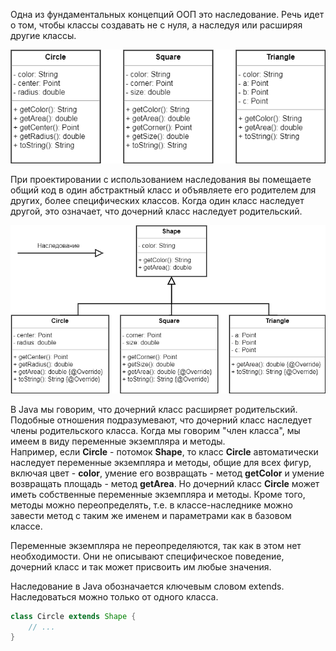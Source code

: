 Одна из фундаментальных концепций ООП это наследование. Речь идет о том, чтобы классы создавать не с нуля, а наследуя или расширяя другие классы.

![](assets/readme-01.png)

При проектировании с использованием наследования вы помещаете общий код в один абстрактный класс и объявляете его родителем для других, более специфических классов. Когда один класс наследует другой, это означает, что дочерний класс наследует родительский.

![](assets/readme-02.png)

В Java мы говорим, что дочерний класс расширяет родительский. Подобные отношения подразумевают, что дочерний класс наследует члены родительского класса. Когда мы говорим "член класса", мы имеем в виду переменные экземпляра и методы.  
Например, если **Circle** - потомок **Shape**, то класс **Circle** автоматически наследует переменные экземпляра и методы, общие для всех фигур, включая цвет - **color**, умение его возвращать - метод **getColor** и умение возвращать площадь - метод **getArea**. Но дочерний класс **Circle** может иметь собственные переменные экземпляра и методы. Кроме того, методы можно переопределять, т.е. в классе-наследнике можно завести метод с таким же именем и параметрами как в базовом классе. 

Переменные экземпляра не переопределяются, так как в этом нет необходимости. Они не описывают специфическое поведение, дочерний класс и так может присвоить им любые значения. 

Наследование в Java обозначается ключевым словом extends. Наследоваться можно только от одного класса.
```java
class Circle extends Shape {
    // ...
}
```

